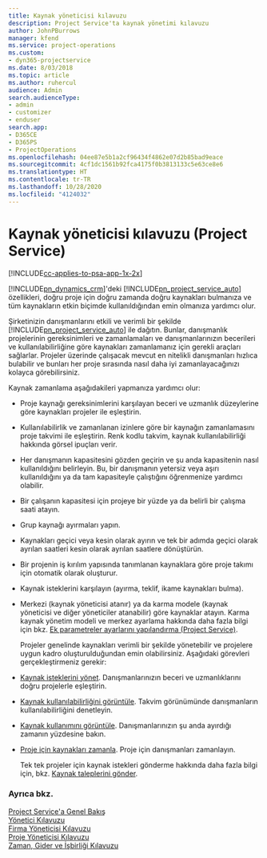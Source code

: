 ```yaml
---
title: Kaynak yöneticisi kılavuzu
description: Project Service'ta kaynak yönetimi kılavuzu
author: JohnPBurrows
manager: kfend
ms.service: project-operations
ms.custom:
- dyn365-projectservice
ms.date: 8/03/2018
ms.topic: article
ms.author: ruhercul
audience: Admin
search.audienceType:
- admin
- customizer
- enduser
search.app:
- D365CE
- D365PS
- ProjectOperations
ms.openlocfilehash: 04ee87e5b1a2cf96434f4862e07d2b85bad9eace
ms.sourcegitcommit: 4cf1dc1561b92fca4175f0b3813133c5e63ce8e6
ms.translationtype: HT
ms.contentlocale: tr-TR
ms.lasthandoff: 10/28/2020
ms.locfileid: "4124032"
---
```

# <a name="resource-manager-guide-project-service"></a>Kaynak yöneticisi kılavuzu (Project Service)

[!INCLUDE[cc-applies-to-psa-app-1x-2x](../includes/cc-applies-to-psa-app-1x-2x.md)]

[!INCLUDE[pn_dynamics_crm](../includes/pn-dynamics-crm.md)]'deki [!INCLUDE[pn_project_service_auto](../includes/pn-project-service-auto.md)] özellikleri, doğru proje için doğru zamanda doğru kaynakları bulmanıza ve tüm kaynakların etkin biçimde kullanıldığından emin olmanıza yardımcı olur.  
  
 Şirketinizin danışmanlarını etkili ve verimli bir şekilde [!INCLUDE[pn_project_service_auto](../includes/pn-project-service-auto.md)] ile dağıtın. Bunlar, danışmanlık projelerinin gereksinimleri ve zamanlamaları ve danışmanlarınızın becerileri ve kullanılabilirliğine göre kaynakları zamanlamanız için gerekli araçları sağlarlar. Projeler üzerinde çalışacak mevcut en nitelikli danışmanları hızlıca bulabilir ve bunları her proje sırasında nasıl daha iyi zamanlayacağınızı kolayca görebilirsiniz.  
  
 Kaynak zamanlama aşağıdakileri yapmanıza yardımcı olur:  
  
- Proje kaynağı gereksinimlerini karşılayan beceri ve uzmanlık düzeylerine göre kaynakları projeler ile eşleştirin.  
  
- Kullanılabilirlik ve zamanlanan izinlere göre bir kaynağın zamanlamasını proje takvimi ile eşleştirin. Renk kodlu takvim, kaynak kullanılabilirliği hakkında görsel ipuçları verir.  
  
- Her danışmanın kapasitesini gözden geçirin ve şu anda kapasitenin nasıl kullanıldığını belirleyin. Bu, bir danışmanın yetersiz veya aşırı kullanıldığını ya da tam kapasiteyle çalıştığını öğrenmenize yardımcı olabilir.  
  
- Bir çalışanın kapasitesi için projeye bir yüzde ya da belirli bir çalışma saati atayın.  
  
- Grup kaynağı ayırmaları yapın.  
  
- Kaynakları geçici veya kesin olarak ayırın ve tek bir adımda geçici olarak ayrılan saatleri kesin olarak ayrılan saatlere dönüştürün.  
  
- Bir projenin iş kırılım yapısında tanımlanan kaynaklara göre proje takımı için otomatik olarak oluşturur.  
  
- Kaynak isteklerini karşılayın (ayırma, teklif, ikame kaynakları bulma).  
  
- Merkezi (kaynak yöneticisi atanır) ya da karma modele (kaynak yöneticisi ve diğer yöneticiler atanabilir) göre kaynaklar atayın. Karma kaynak yönetim modeli ve merkez ayarlama hakkında daha fazla bilgi için bkz. [Ek parametreler ayarlarını yapılandırma (Project Service)](../psa/configure-additional-parameters-settings.md).  
  
  Projeler genelinde kaynakları verimli bir şekilde yönetebilir ve projelere uygun kadro oluşturulduğundan emin olabilirsiniz. Aşağıdaki görevleri gerçekleştirmeniz gerekir:  
  
- [Kaynak isteklerini yönet](../psa/manage-resource-requests.md). Danışmanlarınızın beceri ve uzmanlıklarını doğru projelerle eşleştirin.  
  
- [Kaynak kullanılabilirliğini görüntüle](../psa/view-resource-availability.md). Takvim görünümünde danışmanların kullanılabilirliğini denetleyin.  
  
- [Kaynak kullanımını görüntüle](../psa/view-resource-utilization.md). Danışmanlarınızın şu anda ayırdığı zamanın yüzdesine bakın.  
  
- [Proje için kaynakları zamanla](../psa/schedule-resources-project.md). Proje için danışmanları zamanlayın.  
  
  Tek tek projeler için kaynak istekleri gönderme hakkında daha fazla bilgi için, bkz. [Kaynak taleplerini gönder](../psa/submit-resource-requests.md).  
  
### <a name="see-also"></a>Ayrıca bkz.  
 [Project Service'a Genel Bakış](../psa/overview.md)   
 [Yönetici Kılavuzu](../psa/admin-guide.md)   
 [Firma Yöneticisi Kılavuzu](../psa/account-manager-guide.md)   
 [Proje Yöneticisi Kılavuzu](../psa/project-manager-guide.md)   
 [Zaman, Gider ve İşbirliği Kılavuzu](../psa/time-expense-collaboration-guide.md)
